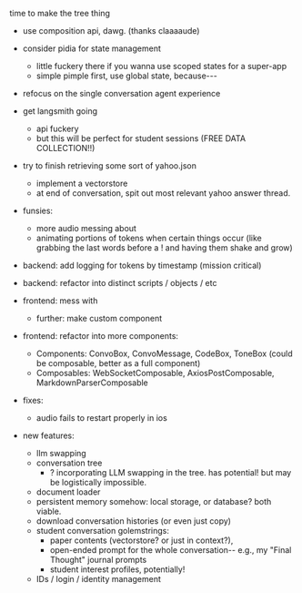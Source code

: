 time to make the tree thing
- use composition api, dawg. (thanks claaaaude)
- consider pidia for state management
  - little fuckery there if you wanna use scoped states for a super-app
  - simple pimple first, use global state, because---
- refocus on the single conversation agent experience
- get langsmith going
  - api fuckery
  - but this will be perfect for student sessions (FREE DATA COLLECTION!!)
  
- try to finish retrieving some sort of yahoo.json 
  - implement a vectorstore 
  - at end of conversation, spit out most relevant yahoo answer thread. 

- funsies:
  - more audio messing about
  - animating portions of tokens when certain things occur (like grabbing the last words before a ! and having them shake and grow)
- backend: add logging for tokens by timestamp (mission critical)
- backend: refactor into distinct scripts / objects / etc
- frontend: mess with <audio> tag
  - further: make custom component
- frontend: refactor into more components:
  - Components: ConvoBox, ConvoMessage, CodeBox, ToneBox (could be composable, better as a full component)
  - Composables: WebSocketComposable, AxiosPostComposable, MarkdownParserComposable
- fixes:
  - audio fails to restart properly in ios
- new features:
  - llm swapping
  - conversation tree
    - ? incorporating LLM swapping in the tree. has potential! but may be logistically impossible.
  - document loader
  - persistent memory somehow: local storage, or database? both viable. 
  - download conversation histories (or even just copy)
  - student conversation golemstrings:
    - paper contents (vectorstore? or just in context?), 
    - open-ended prompt for the whole conversation-- e.g., my "Final Thought" journal prompts
    - student interest profiles, potentially! 
  - IDs / login / identity management
  